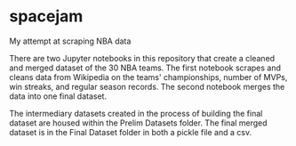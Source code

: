 # spacejam
My attempt at scraping NBA data

There are two Jupyter notebooks in this repository that create a cleaned and merged dataset of the 30 NBA teams. The first notebook scrapes and cleans data from Wikipedia on the teams' championships, number of MVPs, win streaks, and regular season records. The second notebook merges the data into one final dataset.

The intermediary datasets created in the process of building the final dataset are housed within the Prelim Datasets folder. The final merged dataset is in the Final Dataset folder in both a pickle file and a csv.
